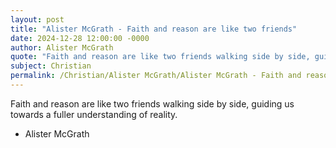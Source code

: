 ```yaml
---
layout: post
title: "Alister McGrath - Faith and reason are like two friends"
date: 2024-12-28 12:00:00 -0000
author: Alister McGrath
quote: "Faith and reason are like two friends walking side by side, guiding us towards a fuller understanding of reality."
subject: Christian
permalink: /Christian/Alister McGrath/Alister McGrath - Faith and reason are like two friends
---
```


Faith and reason are like two friends walking side by side, guiding us towards a fuller understanding of reality.

- Alister McGrath
